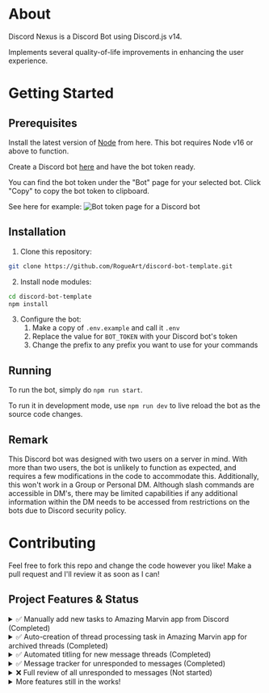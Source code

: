 # About

Discord Nexus is a Discord Bot using Discord.js v14.

Implements several quality-of-life improvements in enhancing the user experience. 

# Getting Started

## Prerequisites

Install the latest version of [Node](https://nodejs.org/en/download/) from here. 
This bot requires Node v16 or above to function.

Create a Discord bot [here](https://discord.com/developers) and have the bot token ready.

You can find the bot token under the "Bot" page for your selected bot. Click "Copy" to copy the bot token to clipboard.

See here for example:
![Bot token page for a Discord bot](https://github.com/ThePhysic/Discord-Butler/assets/57155067/24af185b-5e7d-46dc-aa84-a6af3f3f7770)

## Installation

1. Clone this repository:
```bash
git clone https://github.com/RogueArt/discord-bot-template.git
```

2. Install node modules:
```bash
cd discord-bot-template
npm install
```

3. Configure the bot:
   1. Make a copy of `.env.example` and call it `.env`
   2. Replace the value for `BOT_TOKEN` with your Discord bot's token
   3. Change the prefix to any prefix you want to use for your commands

## Running

To run the bot, simply do `npm run start`. 

To run it in development mode, use `npm run dev` to live reload the bot as the source code changes.

## Remark
This Discord bot was designed with two users on a server in mind. With more than two users, the bot is unlikely to function as expected, and requires a few modifications in the code to accommodate this. 
Additionally, this won't work in a Group or Personal DM. Although slash commands are accessible in DM's, there may be limited capabilities if any additional information within the DM needs to be accessed
from restrictions on the bots due to Discord security policy. 


# Contributing

Feel free to fork this repo and change the code however you like! Make a pull request and I'll review it as soon as I can!

## Project Features & Status

<details>
  <summary>✅ Manually add new tasks to Amazing Marvin app from Discord (Completed)</summary>

  - Add a new task to your Amazing Marvin within Discord via nodemailer.
  - Has slash command implementation for seamless integration into Discord.
  - Execute the `/addtask` command and write the task you want to add (e.g. Clean kitchen +today ~30m).
  - Boolean option labeled as "mirror" to indicate whether you want the task to be created for only yourself (false) or both you and the other user in the chat (true). 
</details>

<details>
  <summary>✅ Auto-creation of thread processing task in Amazing Marvin app for archived threads (Completed)</summary>

  - When a message thread is closed manually or due to inactivity, the bot will send a messages to confirm if you're finished talking in the thread.
  - If you react with a thumbs down emoji the thread will be reopened.
  - If you react with a thumbs up emoji, the thread will stay closed and a new task will be created in both users Amazing marvin to process the messages in your thread (in case you had any enlightening discussion or valuable insights come about in the thread. 
</details>

<details>
  <summary>✅ Automated titling for new message threads (Completed)</summary>

  - When a new message thread is created, the bot will checck the starter message (i.e. the message the thread is created for) for a title in the form `**THIS IS A TITLE**`. If it finds a title, it will be used as the title for the thread automatically. 
</details>

<details>
  <summary>✅ Message tracker for unresponded to messages (Completed)</summary>

  - Remembering and finding all the messages you may need to respond to in a server can be complex sometimes, so this designates a single message (a message tracker) to keep a list of all of them.
  - Executing the slash command `/review` and giving it the message link to the message you want reviewed (i.e. responded to) will be added to the message tracker, organized by user.
  - Message trackers are newly created when there are currently no other message trackers. Message trackers are pinned in a single channel.
  - Reacting to the message tracker with the ✅ emoji will unpin the message tracker. This indicates to the bot all reviews are finished, and thus any new reviews will be added to a newly created message tracker. 
</details>

<details>
  <summary>❌  Full review of all unresponded to messages (Not started)</summary>

  - Executing `/catalogreview` will result in an exhuastive breakdown of all open threads left unresponded to by each user.
  - This will serve as a check for any messages perhaps missed if you're running a server with many channels and many active threads. 
</details>

<details>
  <summary>More features still in the works!</summary>
</details>

<!-- Continue adding other sections as needed, following the same format -->
